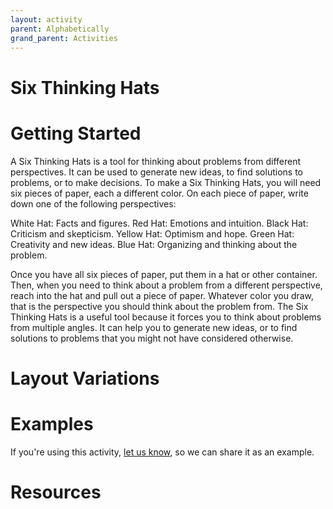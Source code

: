 ```yaml
---
layout: activity
parent: Alphabetically
grand_parent: Activities
---
```


# Six Thinking Hats

# Getting Started

A Six Thinking Hats is a tool for thinking about problems from different perspectives. It can be used to generate new ideas, to find solutions to problems, or to make decisions. To make a Six Thinking Hats, you will need six pieces of paper, each a different color. On each piece of paper, write down one of the following perspectives: 

White Hat: Facts and figures. 
Red Hat: Emotions and intuition. 
Black Hat: Criticism and skepticism.
Yellow Hat: Optimism and hope. 
Green Hat: Creativity and new ideas. 
Blue Hat: Organizing and thinking about the problem. 

Once you have all six pieces of paper, put them in a hat or other container. Then, when you need to think about a problem from a different perspective, reach into the hat and pull out a piece of paper. Whatever color you draw, that is the perspective you should think about the problem from. The Six Thinking Hats is a useful tool because it forces you to think about problems from multiple angles. It can help you to generate new ideas, or to find solutions to problems that you might not have considered otherwise.

# Layout Variations
# Examples
If you're using this activity, [let us know](https://github.com/Standards-and-Practices/structured-rapid-development/issues/new?assignees=&labels=documentation&template=example-submission.md&title=Example+of+%5Byour+pattern+here%5D), so we can share it as an example.
# Resources